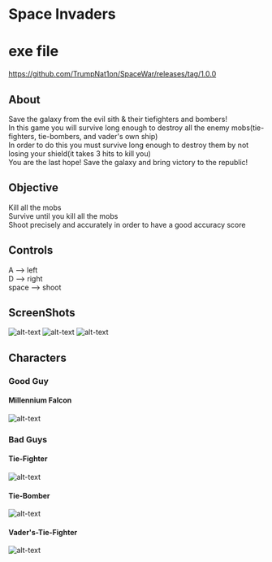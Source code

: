 # Space Invaders

# exe file
https://github.com/TrumpNat1on/SpaceWar/releases/tag/1.0.0
## About
Save the galaxy from the evil sith & their tiefighters and bombers!  
In this game you will survive long enough to destroy all the enemy mobs(tie-fighters, tie-bombers, and vader's own ship)  
In order to do this you must survive long enough to destroy them by not losing your shield(it takes 3 hits to kill you)  
You are the last hope! Save the galaxy and bring victory to the republic!

## Objective
Kill all the mobs  
Survive until you kill all the mobs  
Shoot precisely and accurately in order to have a good accuracy score

## Controls
A --> left  
D --> right  
space --> shoot  

## ScreenShots
![alt-text](https://raw.github.com/TrumpNat1on/SpaceWar/master/images/StartScreen.PNG "Start Screen")
![alt-text](https://raw.github.com/TrumpNat1on/SpaceWar/master/images/MidScreen.PNG "Mid Screen")
![alt-text](https://raw.github.com/TrumpNat1on/SpaceWar/master/images/EndScreen.PNG "End Screen")

## Characters

### Good Guy
#### Millennium Falcon
![alt-text](https://raw.github.com/TrumpNat1on/SpaceWar/master/images/falcon.png "Millennium Falcon")  

### Bad Guys
#### Tie-Fighter
![alt-text](https://raw.github.com/TrumpNat1on/SpaceWar/master/images/Tiefighter.png "Tie-Fighter") 
#### Tie-Bomber
![alt-text](https://raw.github.com/TrumpNat1on/SpaceWar/master/images/tie_bomber.png "Tie-Bomber")  
#### Vader's-Tie-Fighter
![alt-text](https://raw.github.com/TrumpNat1on/SpaceWar/master/images/v_tie_fighter.png "Vader's-Tie-Fighter")  

